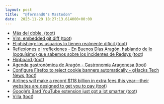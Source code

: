 ```yaml
---
layout: post
title:  "@fernand0's Mastodon"
date:  2023-11-29 18:27:13.614000+00:00
---
```

*  [Más del doble. ](https://avecesunafoto.wordpress.com/2023/11/29/mas-del-doble) ([toot](https://mastodon.social/@fernand0/111495245569228272))
*  [Vim: embedded git diff ](https://oscarmlage.com/posts/vim-embedded-git-diff) ([toot](https://mastodon.social/@fernand0/111495227179593559))
*  [El phishing: los usuarios lo tienen realmente difícil ](https://fernand0.github.io//las-urls-y-el-phishing) ([toot](https://mastodon.social/@fernand0/111495218429200967))
*  [
         Reflexiones e Irreflexiones - En Buenos Días Aragón, hablando de lo (poquísimo) que sabemos sobre los incidentes de Redsys
       ](http://fernand0.blogalia.com//historias/7879) ([toot](https://mastodon.social/@fernand0/111495018024207927))
*  [Flipboard ](https://flipboard.social/abou) ([toot](https://mastodon.social/@fernand0/111494967816722457))
*  [Agenda gastronómica de Aragón - Gastronomía Aragonesa ](https://gastronomia-aragonesa.com/biblioteca/agenda-gastronomica) ([toot](https://mastodon.social/@fernand0/111494820705202103))
*  [Configure Firefox to reject cookie banners automatically - gHacks Tech News ](https://www.ghacks.net/2022/12/24/configure-firefox-to-reject-cookie-banners-automatically) ([toot](https://mastodon.social/@fernand0/111494616347716928))
*  [Airlines will make a record $118 billion in extra fees this year—their websites are designed to get you to pay ](https://www.fastcompany.com/90981005/airlines-fees-118-billion-dark-pattern) ([toot](https://mastodon.social/@fernand0/111493879897514765))
*  [Google’s Bard YouTube extension just got a lot smarter ](https://www.theverge.com/2023/11/22/23972636/bard-youtube-extension-update-search-video-conten) ([toot](https://mastodon.social/@fernand0/111493684379238084))
*  [Villa ](https://www.flickr.com/photos/fernand0/53338466902) ([toot](https://mastodon.social/@fernand0/111493654356739750))
